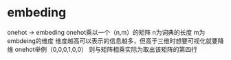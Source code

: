 # embeding

onehot -> embeding
  onehot乘以一个（n,m）的矩阵
  n为词典的长度
  m为embdeing的维度
  维度越高可以表示的信息越多，但高于三维时想要可视化就要降维
  onehot举例（0,0,0,1,0,0）
  则与矩阵相乘实际为取出该矩阵的第四行
